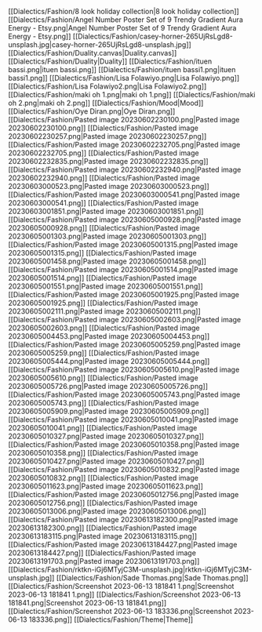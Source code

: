  [[Dialectics/Fashion/8 look holiday collection|8 look holiday collection]]
 [[Dialectics/Fashion/Angel Number Poster Set of 9  Trendy Gradient Aura Energy - Etsy.png|Angel Number Poster Set of 9  Trendy Gradient Aura Energy - Etsy.png]]
 [[Dialectics/Fashion/casey-horner-265UjRsLgd8-unsplash.jpg|casey-horner-265UjRsLgd8-unsplash.jpg]]
 [[Dialectics/Fashion/Duality.canvas|Duality.canvas]]
 [[Dialectics/Fashion/Duality|Duality]]
 [[Dialectics/Fashion/ituen bassi.png|ituen bassi.png]]
 [[Dialectics/Fashion/ituen bassi1.png|ituen bassi1.png]]
 [[Dialectics/Fashion/Lisa Folawiyo.png|Lisa Folawiyo.png]]
 [[Dialectics/Fashion/Lisa Folawiyo2.png|Lisa Folawiyo2.png]]
 [[Dialectics/Fashion/maki oh 1.png|maki oh 1.png]]
 [[Dialectics/Fashion/maki oh 2.png|maki oh 2.png]]
 [[Dialectics/Fashion/Mood|Mood]]
 [[Dialectics/Fashion/Oye Diran.png|Oye Diran.png]]
 [[Dialectics/Fashion/Pasted image 20230602230100.png|Pasted image 20230602230100.png]]
 [[Dialectics/Fashion/Pasted image 20230602230257.png|Pasted image 20230602230257.png]]
 [[Dialectics/Fashion/Pasted image 20230602232705.png|Pasted image 20230602232705.png]]
 [[Dialectics/Fashion/Pasted image 20230602232835.png|Pasted image 20230602232835.png]]
 [[Dialectics/Fashion/Pasted image 20230602232940.png|Pasted image 20230602232940.png]]
 [[Dialectics/Fashion/Pasted image 20230603000523.png|Pasted image 20230603000523.png]]
 [[Dialectics/Fashion/Pasted image 20230603000541.png|Pasted image 20230603000541.png]]
 [[Dialectics/Fashion/Pasted image 20230603001851.png|Pasted image 20230603001851.png]]
 [[Dialectics/Fashion/Pasted image 20230605000928.png|Pasted image 20230605000928.png]]
 [[Dialectics/Fashion/Pasted image 20230605001303.png|Pasted image 20230605001303.png]]
 [[Dialectics/Fashion/Pasted image 20230605001315.png|Pasted image 20230605001315.png]]
 [[Dialectics/Fashion/Pasted image 20230605001458.png|Pasted image 20230605001458.png]]
 [[Dialectics/Fashion/Pasted image 20230605001514.png|Pasted image 20230605001514.png]]
 [[Dialectics/Fashion/Pasted image 20230605001551.png|Pasted image 20230605001551.png]]
 [[Dialectics/Fashion/Pasted image 20230605001925.png|Pasted image 20230605001925.png]]
 [[Dialectics/Fashion/Pasted image 20230605002111.png|Pasted image 20230605002111.png]]
 [[Dialectics/Fashion/Pasted image 20230605002603.png|Pasted image 20230605002603.png]]
 [[Dialectics/Fashion/Pasted image 20230605004453.png|Pasted image 20230605004453.png]]
 [[Dialectics/Fashion/Pasted image 20230605005259.png|Pasted image 20230605005259.png]]
 [[Dialectics/Fashion/Pasted image 20230605005444.png|Pasted image 20230605005444.png]]
 [[Dialectics/Fashion/Pasted image 20230605005610.png|Pasted image 20230605005610.png]]
 [[Dialectics/Fashion/Pasted image 20230605005726.png|Pasted image 20230605005726.png]]
 [[Dialectics/Fashion/Pasted image 20230605005743.png|Pasted image 20230605005743.png]]
 [[Dialectics/Fashion/Pasted image 20230605005909.png|Pasted image 20230605005909.png]]
 [[Dialectics/Fashion/Pasted image 20230605010041.png|Pasted image 20230605010041.png]]
 [[Dialectics/Fashion/Pasted image 20230605010327.png|Pasted image 20230605010327.png]]
 [[Dialectics/Fashion/Pasted image 20230605010358.png|Pasted image 20230605010358.png]]
 [[Dialectics/Fashion/Pasted image 20230605010427.png|Pasted image 20230605010427.png]]
 [[Dialectics/Fashion/Pasted image 20230605010832.png|Pasted image 20230605010832.png]]
 [[Dialectics/Fashion/Pasted image 20230605011623.png|Pasted image 20230605011623.png]]
 [[Dialectics/Fashion/Pasted image 20230605012756.png|Pasted image 20230605012756.png]]
 [[Dialectics/Fashion/Pasted image 20230605013006.png|Pasted image 20230605013006.png]]
 [[Dialectics/Fashion/Pasted image 20230613182300.png|Pasted image 20230613182300.png]]
 [[Dialectics/Fashion/Pasted image 20230613183115.png|Pasted image 20230613183115.png]]
 [[Dialectics/Fashion/Pasted image 20230613184427.png|Pasted image 20230613184427.png]]
 [[Dialectics/Fashion/Pasted image 20230613191703.png|Pasted image 20230613191703.png]]
 [[Dialectics/Fashion/rktkn-iGj6MTyjC3M-unsplash.jpg|rktkn-iGj6MTyjC3M-unsplash.jpg]]
 [[Dialectics/Fashion/Sade Thomas.png|Sade Thomas.png]]
 [[Dialectics/Fashion/Screenshot 2023-06-13 181841 1.png|Screenshot 2023-06-13 181841 1.png]]
 [[Dialectics/Fashion/Screenshot 2023-06-13 181841.png|Screenshot 2023-06-13 181841.png]]
 [[Dialectics/Fashion/Screenshot 2023-06-13 183336.png|Screenshot 2023-06-13 183336.png]]
 [[Dialectics/Fashion/Theme|Theme]]

